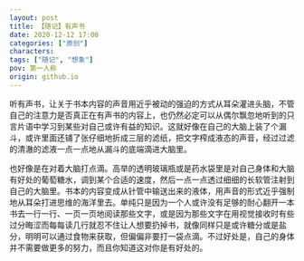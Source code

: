 ```yaml
---
layout: post
title: 【随记】有声书
date: 2020-12-12 17:00
categories: ["原创"]
characters: 
tags: ["随记", "想象"]
pov: 第一人称
origin: github.io
---
```


听有声书，让关于书本内容的声音用近乎被动的强迫的方式从耳朵灌进头脑，不管自己的注意力是否真正在有声书的内容上，也仍然必定可以从偶尔飘忽地听到的只言片语中学习到某些对自己或许有益的知识。这就好像在自己的大脑上装了个漏斗，或许里面还铺了张仔细地折成三层的滤纸，把文字榨成液态的声音，经过过滤的清澈的滤液一点一点地从漏斗的底端滴进大脑里。

也好像是在对着大脑打点滴。高举的透明玻璃瓶或是药水袋里是对自己身体和大脑有好处的葡萄糖水，调到某个合适的速度，然后一点一点透过细细的长软管注射到自己的大脑里。书本的内容变成从针管中输送出来的液体，用声音的形式近乎强制地从耳朵打进思维的海洋里去。单纯只是因为一个人或许没有足够的耐心翻开一本书去一行一行、一页一页地阅读那些文字，或是因为那些文字在用视觉接收时有些过分晦涩而每每读几行就忍不住让人想要扔掉书，就像同样只是或许糖分或是盐分，明明可以通过食物来获取，但偏偏非要打一袋点滴。不过好处是，自己的身体并不需要做更多的努力，而且你知道这对你是有好处的。